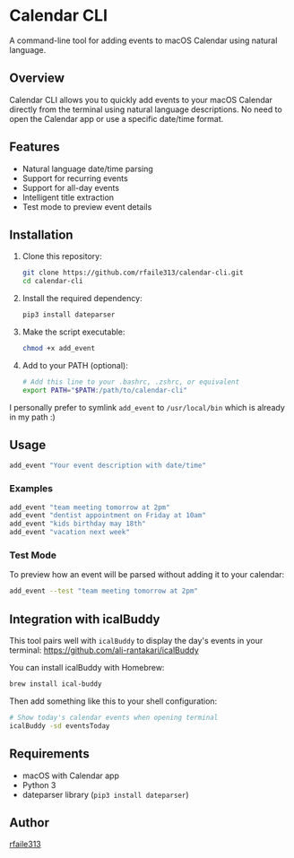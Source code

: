 # Calendar CLI

A command-line tool for adding events to macOS Calendar using natural language.

## Overview

Calendar CLI allows you to quickly add events to your macOS Calendar directly from the terminal using natural language descriptions. No need to open the Calendar app or use a specific date/time format.

## Features

- Natural language date/time parsing
- Support for recurring events
- Support for all-day events
- Intelligent title extraction
- Test mode to preview event details

## Installation

1. Clone this repository:
   ```bash
   git clone https://github.com/rfaile313/calendar-cli.git
   cd calendar-cli
   ```

2. Install the required dependency:
   ```bash
   pip3 install dateparser
   ```

3. Make the script executable:
   ```bash
   chmod +x add_event
   ```

4. Add to your PATH (optional):
   ```bash
   # Add this line to your .bashrc, .zshrc, or equivalent
   export PATH="$PATH:/path/to/calendar-cli"
   ```

I personally prefer to symlink `add_event` to `/usr/local/bin` which is already in my path :) 

## Usage

```bash
add_event "Your event description with date/time"
```

### Examples

```bash
add_event "team meeting tomorrow at 2pm"
add_event "dentist appointment on Friday at 10am"
add_event "kids birthday may 18th"
add_event "vacation next week"
```

### Test Mode

To preview how an event will be parsed without adding it to your calendar:

```bash
add_event --test "team meeting tomorrow at 2pm"
```

## Integration with icalBuddy

This tool pairs well with `icalBuddy` to display the day's events in your terminal: https://github.com/ali-rantakari/icalBuddy

You can install icalBuddy with Homebrew:

```bash
brew install ical-buddy
```

Then add something like this to your shell configuration:

```bash
# Show today's calendar events when opening terminal
icalBuddy -sd eventsToday
```

## Requirements

- macOS with Calendar app
- Python 3
- dateparser library (`pip3 install dateparser`)

## Author

[rfaile313](https://github.com/rfaile313)
